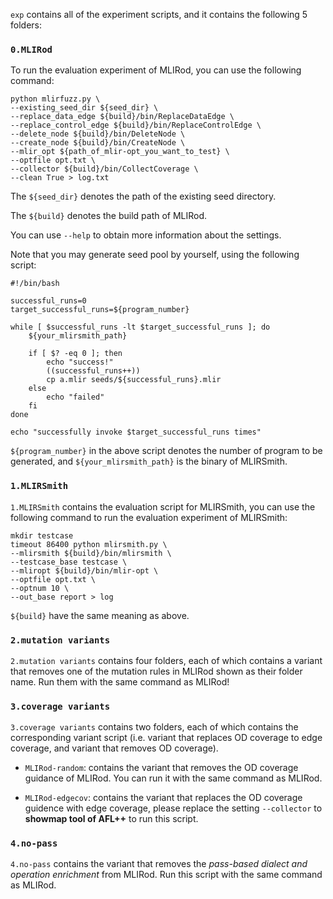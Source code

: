 ```exp``` contains all of the experiment scripts, and it contains the following 5 folders:

### ```0.MLIRod```

To run the evaluation experiment of MLIRod, you can use the following command:

```
python mlirfuzz.py \
--existing_seed_dir ${seed_dir} \
--replace_data_edge ${build}/bin/ReplaceDataEdge \
--replace_control_edge ${build}/bin/ReplaceControlEdge \
--delete_node ${build}/bin/DeleteNode \
--create_node ${build}/bin/CreateNode \
--mlir_opt ${path_of_mlir-opt_you_want_to_test} \
--optfile opt.txt \
--collector ${build}/bin/CollectCoverage \
--clean True > log.txt
```

The ```${seed_dir}``` denotes the path of the existing seed directory.

The ```${build}``` denotes the build path of MLIRod.

You can use ```--help``` to obtain more information about the settings.

Note that you may generate seed pool by yourself, using the following script:

```
#!/bin/bash

successful_runs=0
target_successful_runs=${program_number}

while [ $successful_runs -lt $target_successful_runs ]; do
    ${your_mlirsmith_path}

    if [ $? -eq 0 ]; then
        echo "success!"
        ((successful_runs++))
        cp a.mlir seeds/${successful_runs}.mlir
    else
        echo "failed"
    fi
done

echo "successfully invoke $target_successful_runs times"
```

```${program_number}``` in the above script denotes the number of program to be generated, 
and ```${your_mlirsmith_path}``` is the binary of MLIRSmith.



### ```1.MLIRSmith```

```1.MLIRSmith``` contains the evaluation script for MLIRSmith, you can use the following command to run the evaluation experiment of MLIRSmith:

```
mkdir testcase
timeout 86400 python mlirsmith.py \
--mlirsmith ${build}/bin/mlirsmith \
--testcase_base testcase \
--mliropt ${build}/bin/mlir-opt \
--optfile opt.txt \
--optnum 10 \
--out_base report > log
```

```${build}``` have the same meaning as above.


### ```2.mutation variants```

```2.mutation variants``` contains four folders, each of which contains a variant that removes one of the mutation rules in MLIRod shown as their folder name. Run them with the same command as MLIRod!


### ```3.coverage variants```

```3.coverage variants``` contains two folders, each of which contains the corresponding variant script (i.e. variant that replaces OD coverage to edge coverage, and variant that removes OD coverage).

+ ```MLIRod-random```: contains the variant that removes the OD coverage guidance of MLIRod. You can run it with the same command as MLIRod.

+ ```MLIRod-edgecov```: contains the variant that replaces the OD coverage guidence with edge coverage, please replace the setting ```--collector``` to **showmap tool of AFL++**  to run this script.

### ```4.no-pass```

```4.no-pass``` contains the variant that removes the *pass-based dialect and operation enrichment* from MLIRod. Run this script with the same command as MLIRod.
